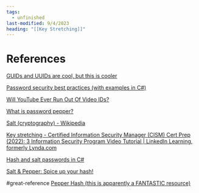 ```yaml
---
tags:
  - unfinished
last-modified: 9/4/2023
heading: "[[Key Stretching]]"
---
```

# References

[GUIDs and UUIDs are cool, but this is cooler](https://www.youtube.com/watch?v=tSuwe7FowzE)

[Password security best practices (with examples in C#)](https://www.mking.net/blog/password-security-best-practices-with-examples-in-csharp)

[Will YouTube Ever Run Out Of Video IDs?](https://www.youtube.com/watch?v=gocwRvLhDf8)

[What is password pepper?](https://nordpass.com/blog/pepper-password/#:~:text=A%20pepper%20is%20similar%20to,into%20the%20website's%20source%20code.)

[Salt (cryptography) - Wikipedia](https://en.wikipedia.org/wiki/Salt_(cryptography))

[Key stretching - Certified Information Security Manager (CISM) Cert Prep (2022): 3 Information Security Program Video Tutorial | LinkedIn Learning, formerly Lynda.com](https://www.linkedin.com/learning/certified-information-security-manager-cism-cert-prep-2022-3-information-security-program/key-stretching#:~:text=Key%20stretching%20combines%20two%20different,to%20the%20key%20checking%20process.)

[Hash and salt passwords in C#](https://stackoverflow.com/questions/2138429/hash-and-salt-passwords-in-c-sharp)

[Salt & Pepper: Spice up your hash!](https://medium.com/@berto168/salt-pepper-spice-up-your-hash-b48328caa2af)

#great-reference [Pepper Hash (this is apparently a FANTASTIC resource)](https://www.recipesfromthekitchenof.com/post/pepper-hash)

